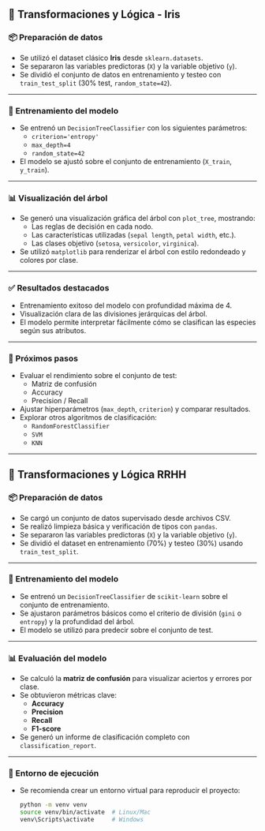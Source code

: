## 🧮 Transformaciones y Lógica - Iris

### 📦 Preparación de datos

- Se utilizó el dataset clásico **Iris** desde `sklearn.datasets`.
- Se separaron las variables predictoras (`X`) y la variable objetivo (`y`).
- Se dividió el conjunto de datos en entrenamiento y testeo con `train_test_split` (30% test, `random_state=42`).

---

### 🌳 Entrenamiento del modelo

- Se entrenó un `DecisionTreeClassifier` con los siguientes parámetros:
  - `criterion='entropy'`
  - `max_depth=4`
  - `random_state=42`
- El modelo se ajustó sobre el conjunto de entrenamiento (`X_train`, `y_train`).

---

### 📊 Visualización del árbol

- Se generó una visualización gráfica del árbol con `plot_tree`, mostrando:
  - Las reglas de decisión en cada nodo.
  - Las características utilizadas (`sepal length`, `petal width`, etc.).
  - Las clases objetivo (`setosa`, `versicolor`, `virginica`).
- Se utilizó `matplotlib` para renderizar el árbol con estilo redondeado y colores por clase.

---

### ✅ Resultados destacados

- Entrenamiento exitoso del modelo con profundidad máxima de 4.
- Visualización clara de las divisiones jerárquicas del árbol.
- El modelo permite interpretar fácilmente cómo se clasifican las especies según sus atributos.

---

### 📌 Próximos pasos

- Evaluar el rendimiento sobre el conjunto de test:
  - Matriz de confusión
  - Accuracy
  - Precision / Recall
- Ajustar hiperparámetros (`max_depth`, `criterion`) y comparar resultados.
- Explorar otros algoritmos de clasificación:
  - `RandomForestClassifier`
  - `SVM`
  - `KNN`

---
## 🧮 Transformaciones y Lógica RRHH

### 📦 Preparación de datos

- Se cargó un conjunto de datos supervisado desde archivos CSV.
- Se realizó limpieza básica y verificación de tipos con `pandas`.
- Se separaron las variables predictoras (`X`) y la variable objetivo (`y`).
- Se dividió el dataset en entrenamiento (70%) y testeo (30%) usando `train_test_split`.

---

### 🌳 Entrenamiento del modelo

- Se entrenó un `DecisionTreeClassifier` de `scikit-learn` sobre el conjunto de entrenamiento.
- Se ajustaron parámetros básicos como el criterio de división (`gini` o `entropy`) y la profundidad del árbol.
- El modelo se utilizó para predecir sobre el conjunto de test.

---

### 📊 Evaluación del modelo

- Se calculó la **matriz de confusión** para visualizar aciertos y errores por clase.
- Se obtuvieron métricas clave:
  - **Accuracy**
  - **Precision**
  - **Recall**
  - **F1-score**
- Se generó un informe de clasificación completo con `classification_report`.

---

### 🧪 Entorno de ejecución

- Se recomienda crear un entorno virtual para reproducir el proyecto:
  ```bash
  python -m venv venv
  source venv/bin/activate  # Linux/Mac
  venv\Scripts\activate     # Windows